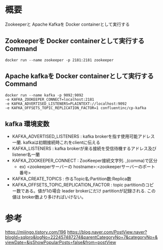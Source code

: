
# 概要
Zookeeperと Apache Kafkaを Docker containerとして実行する

## Zookeeperを Docker containerとして実行するCommand
```shell
docker run --name zookeeper -p 2181:2181 zookeeper
```

## Apache kafkaを Docker containerとして実行するCommand
```shell
docker run --name kafka -p 9092:9092 
-e KAFKA_ZOOKEEPER_CONNECT=localhost:2181 
-e KAFKA_ADVERTISED_LISTENERS=PLAINTEXT://localhost:9092 
-e KAFKA_OFFSETS_TOPIC_REPLICATION_FACTOR=1 confluentinc/cp-kafka
```

## kafka 環境変数
- KAFKA_ADVERTISED_LISTENERS : kafka brokerを指す使用可能アドレス一蘭. kafkaは初期接続時これをclientに伝える
- KAFKA_LISTENERS : kafka brokerが来る接続を受信待機するアドレス及びlistener名一蘭
- KAFKA_ZOOKEEPER_CONNECT : ZooKeeper接続文字列. ,(comma)で区分
  - ex) <zookeeperサーバーの hostname>:<zookeeperサーバーのポート番号>
- KAFKA_CREATE_TOPICS : 作るTopic名:Partition数:Replica数
- KAFKA_OFFSETS_TOPIC_REPLICATION_FACTOR : topic partitionのコピー数である。値が1の場合 leader brokerにだけ partitionが記録される. この値は broker数より多ければいけない。

# 参考
https://miiingo.tistory.com/196
https://blog.naver.com/PostView.naver?blogId=sqlpro&logNo=222457487274&parentCategoryNo=7&categoryNo=&viewDate=&isShowPopularPosts=false&from=postView
